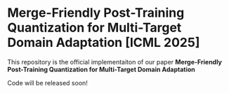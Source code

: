 # Merge-Friendly Post-Training Quantization for Multi-Target Domain Adaptation [ICML 2025] 


This repository is the official implementaiton of our paper __Merge-Friendly Post-Training Quantization for Multi-Target Domain Adaptation__


Code will be released soon!
